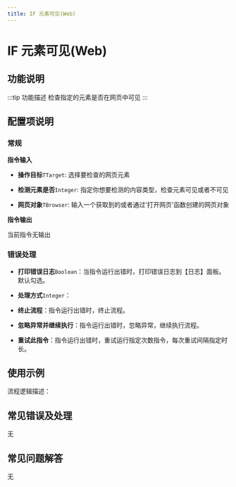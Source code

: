 ```yaml
---
title: IF 元素可见(Web)
---
```


# IF 元素可见(Web)

## 功能说明

:::tip 功能描述
检查指定的元素是否在网页中可见
:::

## 配置项说明

### 常规

**指令输入**

- **操作目标**`TTarget`: 选择要检查的网页元素

- **检测元素是否**`Integer`: 指定你想要检测的内容类型，检查元素可见或者不可见

- **网页对象**`TBrowser`: 输入一个获取到的或者通过'打开网页'函数创建的网页对象


**指令输出**

当前指令无输出

### 错误处理

- **打印错误日志**`Boolean`：当指令运行出错时，打印错误日志到【日志】面板。默认勾选。

- **处理方式**`Integer`：

 - **终止流程**：指令运行出错时，终止流程。

 - **忽略异常并继续执行**：指令运行出错时，忽略异常，继续执行流程。

 - **重试此指令**：指令运行出错时，重试运行指定次数指令，每次重试间隔指定时长。

## 使用示例

流程逻辑描述：

## 常见错误及处理

无

## 常见问题解答

无

